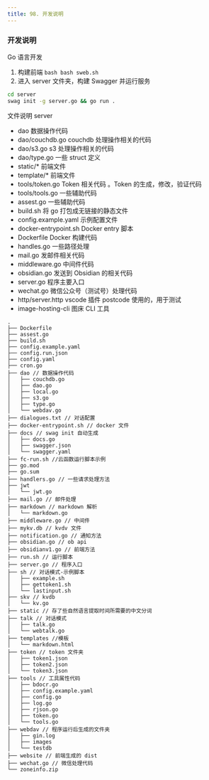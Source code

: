 ```yaml
---
title: 98. 开发说明
---
```


### 开发说明

Go 语言开发

1. 构建前端 `bash bash sweb.sh`
2. 进入 server 文件夹，构建 Swagger 并运行服务

```bash
cd server
swag init -g server.go && go run .  
```


文件说明 server

- dao 数据操作代码
- dao/couchdb.go couchdb 处理操作相关的代码
- dao/s3.go s3 处理操作相关的代码
- dao/type.go 一些 struct 定义
- static/* 前端文件
- template/* 前端文件
- tools/token.go Token 相关代码 。Token 的生成，修改，验证代码
- tools/tools.go 一些辅助代码
- assest.go 一些辅助代码
- build.sh 将 go 打包成无链接的静态文件
- config.example.yaml 示例配置文件
- docker-entrypoint.sh Docker entry 脚本
- Dockerfile Docker 构建代码
- handles.go 一些路径处理
- mail.go 发邮件相关代码
- middleware.go 中间件代码
- obsidian.go 发送到 Obsidian 的相关代码
- server.go 程序主要入口
- wechat.go 微信公众号（测试号）处理代码
- http/server.http vscode 插件 postcode 使用的，用于测试
- image-hosting-cli 图床 CLI 工具


```
.
├── Dockerfile
├── assest.go
├── build.sh
├── config.example.yaml
├── config.run.json
├── config.yaml
├── cron.go
├── dao // 数据操作代码
│   ├── couchdb.go
│   ├── dao.go
│   ├── local.go
│   ├── s3.go
│   ├── type.go
│   └── webdav.go
├── dialogues.txt // 对话配置
├── docker-entrypoint.sh // docker 文件
├── docs // swag init 自动生成 
│   ├── docs.go
│   ├── swagger.json
│   └── swagger.yaml
├── fc-run.sh //云函数运行脚本示例
├── go.mod
├── go.sum
├── handlers.go // 一些请求处理方法
├── jwt
│   └── jwt.go
├── mail.go // 邮件处理
├── markdown // markdown 解析
│   └── markdown.go
├── middleware.go // 中间件
├── mykv.db // kvdv 文件
├── notification.go // 通知方法
├── obsidian.go // ob api 
├── obsidianv1.go // 前端方法 
├── run.sh // 运行脚本
├── server.go // 程序入口
├── sh // 对话模式-示例脚本
│   ├── example.sh
│   ├── gettoken1.sh
│   └── lastinput.sh
├── skv // kvdb
│   └── kv.go
├── static // 存了些自然语言提取时间所需要的中文分词
├── talk // 对话模式
│   ├── talk.go
│   └── webtalk.go
├── templates //模板
│   └── markdown.html
├── token // token 文件夹
│   ├── token1.json
│   ├── token2.json
│   └── token3.json
├── tools // 工具属性代码
│   ├── bdocr.go
│   ├── config.example.yaml
│   ├── config.go
│   ├── log.go
│   ├── rjson.go
│   ├── token.go
│   └── tools.go
├── webdav // 程序运行后生成的文件夹
│   ├── gin.log
│   ├── images
│   └── testdb
├── website // 前端生成的 dist 
├── wechat.go // 微信处理代码
└── zoneinfo.zip
```
